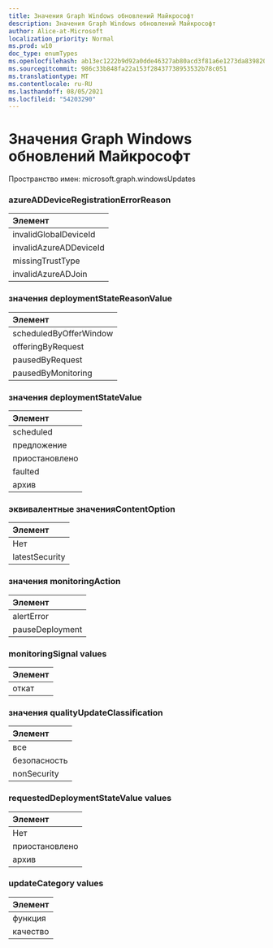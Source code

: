 ```yaml
---
title: Значения Graph Windows обновлений Майкрософт
description: Значения Graph Windows обновлений Майкрософт
author: Alice-at-Microsoft
localization_priority: Normal
ms.prod: w10
doc_type: enumTypes
ms.openlocfilehash: ab13ec1222b9d92a0dde46327ab80acd3f81a6e1273da839820510286dd1a0cc
ms.sourcegitcommit: 986c33b848fa22a153f28437738953532b78c051
ms.translationtype: MT
ms.contentlocale: ru-RU
ms.lasthandoff: 08/05/2021
ms.locfileid: "54203290"
---
```

# <a name="microsoft-graph-windows-updates-enumeration-values"></a>Значения Graph Windows обновлений Майкрософт

Пространство имен: microsoft.graph.windowsUpdates

### <a name="azureaddeviceregistrationerrorreason-values"></a>azureADDeviceRegistrationErrorReason 

|Элемент|
|:---|
|invalidGlobalDeviceId|
|invalidAzureADDeviceId|
|missingTrustType|
|invalidAzureADJoin|

### <a name="deploymentstatereasonvalue-values"></a>значения deploymentStateReasonValue 

|Элемент|
|:---|
|scheduledByOfferWindow|
|offeringByRequest|
|pausedByRequest|
|pausedByMonitoring|

### <a name="deploymentstatevalue-values"></a>значения deploymentStateValue 

|Элемент|
|:---|
|scheduled|
|предложение|
|приостановлено|
|faulted|
|архив|

### <a name="equivalentcontentoption-values"></a>эквивалентные значенияContentOption 

|Элемент|
|:---|
|Нет|
|latestSecurity|

### <a name="monitoringaction-values"></a>значения monitoringAction 

|Элемент|
|:---|
|alertError|
|pauseDeployment|

### <a name="monitoringsignal-values"></a>monitoringSignal values 

|Элемент|
|:---|
|откат|

### <a name="qualityupdateclassification-values"></a>значения qualityUpdateClassification 

|Элемент|
|:---|
|все|
|безопасность|
|nonSecurity|

### <a name="requesteddeploymentstatevalue-values"></a>requestedDeploymentStateValue values 

|Элемент|
|:---|
|Нет|
|приостановлено|
|архив|

### <a name="updatecategory-values"></a>updateCategory values 

|Элемент|
|:---|
|функция|
|качество|

<!--
{
  "type": "#page.annotation",
  "namespace": "microsoft.graph.windowsUpdates"
}
-->